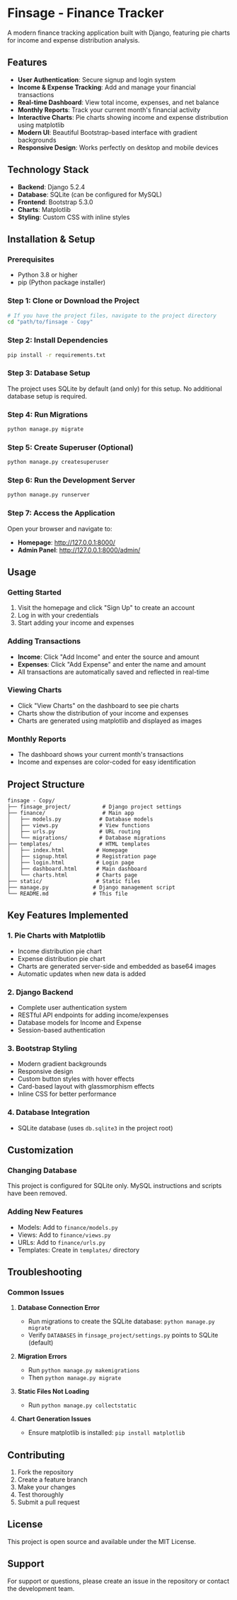 # Finsage - Finance Tracker

A modern finance tracking application built with Django, featuring pie charts for income and expense distribution analysis.

## Features

- **User Authentication**: Secure signup and login system
- **Income & Expense Tracking**: Add and manage your financial transactions
- **Real-time Dashboard**: View total income, expenses, and net balance
- **Monthly Reports**: Track your current month's financial activity
- **Interactive Charts**: Pie charts showing income and expense distribution using matplotlib
- **Modern UI**: Beautiful Bootstrap-based interface with gradient backgrounds
- **Responsive Design**: Works perfectly on desktop and mobile devices

## Technology Stack

- **Backend**: Django 5.2.4
- **Database**: SQLite (can be configured for MySQL)
- **Frontend**: Bootstrap 5.3.0
- **Charts**: Matplotlib
- **Styling**: Custom CSS with inline styles

## Installation & Setup

### Prerequisites
- Python 3.8 or higher
- pip (Python package installer)

### Step 1: Clone or Download the Project
```bash
# If you have the project files, navigate to the project directory
cd "path/to/finsage - Copy"
```

### Step 2: Install Dependencies
```bash
pip install -r requirements.txt
```

### Step 3: Database Setup
The project uses SQLite by default (and only) for this setup. No additional database setup is required.

### Step 4: Run Migrations
```bash
python manage.py migrate
```

### Step 5: Create Superuser (Optional)
```bash
python manage.py createsuperuser
```

### Step 6: Run the Development Server
```bash
python manage.py runserver
```

### Step 7: Access the Application
Open your browser and navigate to:
- **Homepage**: http://127.0.0.1:8000/
- **Admin Panel**: http://127.0.0.1:8000/admin/

## Usage

### Getting Started
1. Visit the homepage and click "Sign Up" to create an account
2. Log in with your credentials
3. Start adding your income and expenses

### Adding Transactions
- **Income**: Click "Add Income" and enter the source and amount
- **Expenses**: Click "Add Expense" and enter the name and amount
- All transactions are automatically saved and reflected in real-time

### Viewing Charts
- Click "View Charts" on the dashboard to see pie charts
- Charts show the distribution of your income and expenses
- Charts are generated using matplotlib and displayed as images

### Monthly Reports
- The dashboard shows your current month's transactions
- Income and expenses are color-coded for easy identification

## Project Structure

```
finsage - Copy/
├── finsage_project/          # Django project settings
├── finance/                  # Main app
│   ├── models.py            # Database models
│   ├── views.py             # View functions
│   ├── urls.py              # URL routing
│   └── migrations/          # Database migrations
├── templates/               # HTML templates
│   ├── index.html          # Homepage
│   ├── signup.html         # Registration page
│   ├── login.html          # Login page
│   ├── dashboard.html      # Main dashboard
│   └── charts.html         # Charts page
├── static/                 # Static files
├── manage.py              # Django management script
└── README.md              # This file
```

## Key Features Implemented

### 1. Pie Charts with Matplotlib
- Income distribution pie chart
- Expense distribution pie chart
- Charts are generated server-side and embedded as base64 images
- Automatic updates when new data is added

### 2. Django Backend
- Complete user authentication system
- RESTful API endpoints for adding income/expenses
- Database models for Income and Expense
- Session-based authentication

### 3. Bootstrap Styling
- Modern gradient backgrounds
- Responsive design
- Custom button styles with hover effects
- Card-based layout with glassmorphism effects
- Inline CSS for better performance

### 4. Database Integration
- SQLite database (uses `db.sqlite3` in the project root)

## Customization

### Changing Database
This project is configured for SQLite only. MySQL instructions and scripts have been removed.

### Adding New Features
- Models: Add to `finance/models.py`
- Views: Add to `finance/views.py`
- URLs: Add to `finance/urls.py`
- Templates: Create in `templates/` directory

## Troubleshooting

### Common Issues

1. **Database Connection Error**
   - Run migrations to create the SQLite database: `python manage.py migrate`
   - Verify `DATABASES` in `finsage_project/settings.py` points to SQLite (default)

2. **Migration Errors**
   - Run `python manage.py makemigrations`
   - Then `python manage.py migrate`

3. **Static Files Not Loading**
   - Run `python manage.py collectstatic`

4. **Chart Generation Issues**
   - Ensure matplotlib is installed: `pip install matplotlib`

## Contributing

1. Fork the repository
2. Create a feature branch
3. Make your changes
4. Test thoroughly
5. Submit a pull request

## License

This project is open source and available under the MIT License.

## Support

For support or questions, please create an issue in the repository or contact the development team. 